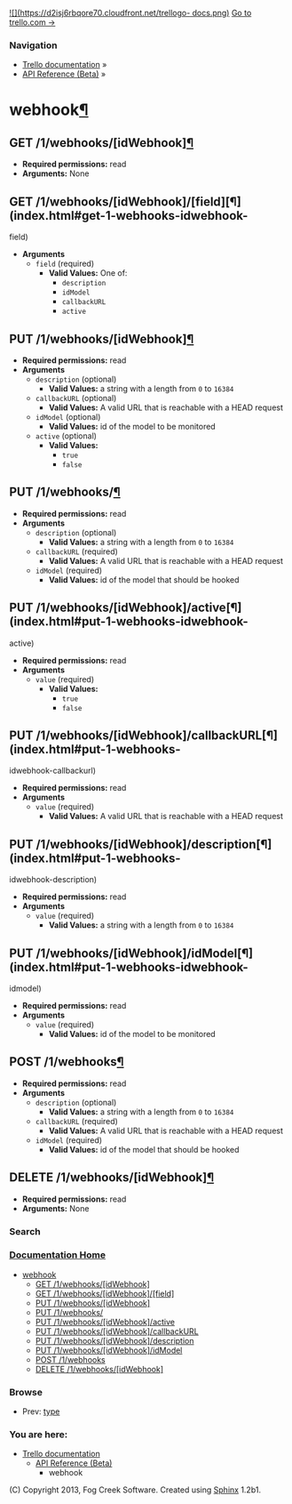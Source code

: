 [![](https://d2isj6rbqore70.cloudfront.net/trellogo-
docs.png)](../../index.html) [Go to trello.com →](../../../index.html)

### Navigation

  * [Trello documentation](../../index.html) »
  * [API Reference (Beta)](../index.html) »

# webhook[¶](index.html#webhook)

## GET /1/webhooks/[idWebhook][¶](index.html#get-1-webhooks-idwebhook)

  * **Required permissions:** read
  * **Arguments:** None

## GET /1/webhooks/[idWebhook]/[field][¶](index.html#get-1-webhooks-idwebhook-
field)

  * **Arguments**
    * `field` (required)
      * **Valid Values:** One of:
        * `description`
        * `idModel`
        * `callbackURL`
        * `active`

## PUT /1/webhooks/[idWebhook][¶](index.html#put-1-webhooks-idwebhook)

  * **Required permissions:** read
  * **Arguments**
    * `description` (optional)
      * **Valid Values:** a string with a length from `0` to `16384`
    * `callbackURL` (optional)
      * **Valid Values:** A valid URL that is reachable with a HEAD request
    * `idModel` (optional)
      * **Valid Values:** id of the model to be monitored
    * `active` (optional)
      * **Valid Values:**
        * `true`
        * `false`

## PUT /1/webhooks/[¶](index.html#put-1-webhooks)

  * **Required permissions:** read
  * **Arguments**
    * `description` (optional)
      * **Valid Values:** a string with a length from `0` to `16384`
    * `callbackURL` (required)
      * **Valid Values:** A valid URL that is reachable with a HEAD request
    * `idModel` (required)
      * **Valid Values:** id of the model that should be hooked

## PUT /1/webhooks/[idWebhook]/active[¶](index.html#put-1-webhooks-idwebhook-
active)

  * **Required permissions:** read
  * **Arguments**
    * `value` (required)
      * **Valid Values:**
        * `true`
        * `false`

## PUT /1/webhooks/[idWebhook]/callbackURL[¶](index.html#put-1-webhooks-
idwebhook-callbackurl)

  * **Required permissions:** read
  * **Arguments**
    * `value` (required)
      * **Valid Values:** A valid URL that is reachable with a HEAD request

## PUT /1/webhooks/[idWebhook]/description[¶](index.html#put-1-webhooks-
idwebhook-description)

  * **Required permissions:** read
  * **Arguments**
    * `value` (required)
      * **Valid Values:** a string with a length from `0` to `16384`

## PUT /1/webhooks/[idWebhook]/idModel[¶](index.html#put-1-webhooks-idwebhook-
idmodel)

  * **Required permissions:** read
  * **Arguments**
    * `value` (required)
      * **Valid Values:** id of the model to be monitored

## POST /1/webhooks[¶](index.html#post-1-webhooks)

  * **Required permissions:** read
  * **Arguments**
    * `description` (optional)
      * **Valid Values:** a string with a length from `0` to `16384`
    * `callbackURL` (required)
      * **Valid Values:** A valid URL that is reachable with a HEAD request
    * `idModel` (required)
      * **Valid Values:** id of the model that should be hooked

## DELETE /1/webhooks/[idWebhook][¶](index.html#delete-1-webhooks-idwebhook)

  * **Required permissions:** read
  * **Arguments:** None

### Search

### [Documentation Home](../../index.html)

  * [webhook](index.html#)
    * [GET /1/webhooks/[idWebhook]](index.html#get-1-webhooks-idwebhook)
    * [GET /1/webhooks/[idWebhook]/[field]](index.html#get-1-webhooks-idwebhook-field)
    * [PUT /1/webhooks/[idWebhook]](index.html#put-1-webhooks-idwebhook)
    * [PUT /1/webhooks/](index.html#put-1-webhooks)
    * [PUT /1/webhooks/[idWebhook]/active](index.html#put-1-webhooks-idwebhook-active)
    * [PUT /1/webhooks/[idWebhook]/callbackURL](index.html#put-1-webhooks-idwebhook-callbackurl)
    * [PUT /1/webhooks/[idWebhook]/description](index.html#put-1-webhooks-idwebhook-description)
    * [PUT /1/webhooks/[idWebhook]/idModel](index.html#put-1-webhooks-idwebhook-idmodel)
    * [POST /1/webhooks](index.html#post-1-webhooks)
    * [DELETE /1/webhooks/[idWebhook]](index.html#delete-1-webhooks-idwebhook)

### Browse

  * Prev: [type](../type/index.html)

### You are here:

  * [Trello documentation](../../index.html)
    * [API Reference (Beta)](../index.html)
      * webhook

(C) Copyright 2013, Fog Creek Software. Created using
[Sphinx](http://sphinx.pocoo.org/) 1.2b1.

